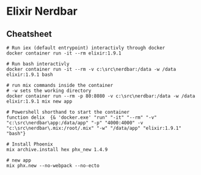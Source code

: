 # Elixir Nerdbar


## Cheatsheet

    # Run iex (default entrypoint) interactivly through docker
    docker container run -it --rm elixir:1.9.1

    # Run bash interactivly
    docker container run -it --rm -v c:\src\nerdbar:/data -w /data elixir:1.9.1 bash

    # run mix commands inside the container
    # -w sets the working directory
    docker container run --rm -p 80:8080 -v c:\src\nerdbar:/data -w /data elixir:1.9.1 mix new app

    # Powershell shorthand to start the container
    function delix  {& 'docker.exe' "run" "-it" "--rm" "-v" "c:\src\nerdbar\app:/data/app" "-p" "4000:4000" -v "c:\src\nerdbar\.mix:/root/.mix" "-w" "/data/app" "elixir:1.9.1" "bash"}

    # Install Phoenix
    mix archive.install hex phx_new 1.4.9

    # new app
    mix phx.new --no-webpack --no-ecto
